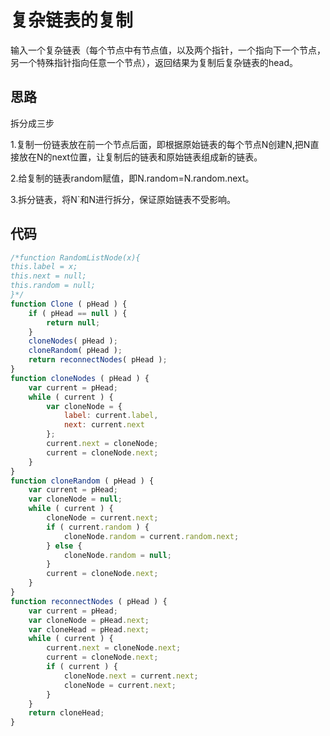 # 复杂链表的复制

输入一个复杂链表（每个节点中有节点值，以及两个指针，一个指向下一个节点，另一个特殊指针指向任意一个节点），返回结果为复制后复杂链表的head。

## 思路

拆分成三步

1.复制一份链表放在前一个节点后面，即根据原始链表的每个节点N创建N,把N直接放在N的next位置，让复制后的链表和原始链表组成新的链表。

2.给复制的链表random赋值，即N.random=N.random.next。

3.拆分链表，将N`和N进行拆分，保证原始链表不受影响。

## 代码

```js
/*function RandomListNode(x){
this.label = x;
this.next = null;
this.random = null;
}*/
function Clone ( pHead ) {
	if ( pHead == null ) {
		return null;
	}
	cloneNodes( pHead );
	cloneRandom( pHead );
	return reconnectNodes( pHead );
}
function cloneNodes ( pHead ) {
	var current = pHead;
	while ( current ) {
		var cloneNode = {
			label: current.label,
			next: current.next
		};
		current.next = cloneNode;
		current = cloneNode.next;
	}
}
function cloneRandom ( pHead ) {
	var current = pHead;
	var cloneNode = null;
	while ( current ) {
		cloneNode = current.next;
		if ( current.random ) {
			cloneNode.random = current.random.next;
		} else {
			cloneNode.random = null;
		}
		current = cloneNode.next;
	}
}
function reconnectNodes ( pHead ) {
	var current = pHead;
	var cloneNode = pHead.next;
	var cloneHead = pHead.next;
	while ( current ) {
		current.next = cloneNode.next;
		current = cloneNode.next;
		if ( current ) {
			cloneNode.next = current.next;
			cloneNode = current.next;
		} 
	}
	return cloneHead;
}
```